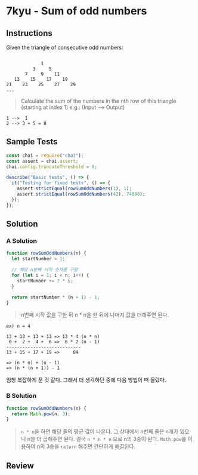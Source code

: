 # 7kyu - Sum of odd numbers

## Instructions

Given the triangle of consecutive odd numbers:

```text

             1
          3     5
       7     9    11
   13    15    17    19
21    23    25    27    29
...
```

> Calculate the sum of the numbers in the nth row of this triangle (starting at index 1) e.g.: (Input --> Output)

```text
1 -->  1
2 --> 3 + 5 = 8
```

## Sample Tests

```js
const chai = require("chai");
const assert = chai.assert;
chai.config.truncateThreshold = 0;

describe("Basic tests", () => {
  it("Testing for fixed tests", () => {
    assert.strictEqual(rowSumOddNumbers(1), 1);
    assert.strictEqual(rowSumOddNumbers(42), 74088);
  });
});
```

## Solution

### A Solution

```js
function rowSumOddNumbers(n) {
  let startNumber = 1;

  // 해당 n번째 시작 숫자를 구함
  for (let i = 1; i < n; i++) {
    startNumber += 2 * i;
  }

  return startNumber * (n + 1) - 1;
}
```

> n번째 시작 값을 구한 뒤 n \* n을 한 뒤에 나머지 값을 더해주면 된다.

```
ex) n = 4

13 + 13 + 13 + 13 => 13 * 4 (n * n)
 0 +  2 +  4 +  6 =>  6 * 2 (n - 1)
----------------------------
13 + 15 + 17 + 19 =>     84

=> (n * n) + (n - 1)
=> (n * (n + 1)) - 1
```

엄청 복잡하게 푼 것 같다. 그래서 더 생각하던 중에 다음 방법이 떠 올랐다.

### B Solution

```js
function rowSumOddNumbers(n) {
  return Math.pow(n, 3);
}
```

> `n * n`을 하면 해당 줄의 평균 값이 나온다. 그 상태에서 n번째 줄은 n개가 있으니 n을 더 곱해주면 된다. 결국 `n * n * n` 으로 n의 3승이 된다. `Math.pow`를 이용하여 n의 3승을 `return` 해주면 간단하게 해결된다.

## Review
